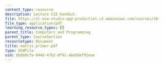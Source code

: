 ```yaml
---
content_type: resource
description: Lecture C15 handout.
file: https://ol-ocw-studio-app-production.s3.amazonaws.com/courses/16-01-unified-engineering-i-ii-iii-iv-fall-2005-spring-2006/6b6b0cfa844d47b20f91a8a58ef91eaa_matrix_primer.pdf
file_type: application/pdf
learning_resource_types: []
parent_title: Computers and Programming
parent_type: CourseSection
resourcetype: Document
title: matrix_primer.pdf
type: OCWFile
uid: 6b6b0cfa-844d-47b2-0f91-a8a58ef91eaa
---
```

